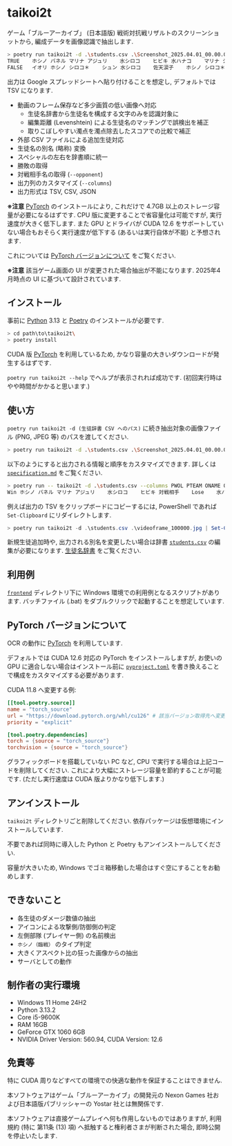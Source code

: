 # taikoi2t

ゲーム「ブルーアーカイブ」 (日本語版) 戦術対抗戦リザルトのスクリーンショットから, 編成データを画像認識で抽出します.

```sh
> poetry run taikoi2t -d .\students.csv .\Screenshot_2025.04.01_00.00.00.000.png .\Screenshot_2025.04.01_01.00.00.000.png
TRUE	ホシノ	バネル	マリナ	アジュリ	水シロコ	ヒビキ	水ハナコ	マリナ	シロコ＊	ホシノ	水シロコ	ヒビキ
FALSE	イオリ	ホシノ	シロコ＊	シュン	水シロコ	佐天涙子	ホシノ	シロコ＊	マリナ	レイサ	水シロコ	ヒビキ
```

出力は Google スプレッドシートへ貼り付けることを想定し, デフォルトでは TSV になります.

- 動画のフレーム保存など多少画質の低い画像へ対応
  - 生徒名辞書から生徒名を構成する文字のみを認識対象に
  - 編集距離 (Levenshtein) による生徒名のマッチングで誤検出を補正
  - 取りこぼしやすい濁点を濁点除去したスコアでの比較で補正
- 外部 CSV ファイルによる追加生徒対応
- 生徒名の別名 (略称) 変換
- スペシャルの左右を辞書順に統一
- 勝敗の取得
- 対戦相手名の取得 (`--opponent`)
- 出力列のカスタマイズ (`--columns`)
- 出力形式は TSV, CSV, JSON

**※注意** [PyTorch](https://pytorch.org/) のインストールにより, これだけで 4.7GB 以上のストレージ容量が必要になるはずです. CPU 版に変更することで省容量化は可能ですが, 実行速度が大きく低下します.
また GPU とドライバが CUDA 12.6 をサポートしていない場合もおそらく実行速度が低下する (あるいは実行自体が不能) と予想されます.

これについては [PyTorch バージョンについて](#pytorch-バージョンについて) をご覧ください.

**※注意** 該当ゲーム画面の UI が変更された場合抽出が不能になります. 2025年4月時点の UI に基づいて設計されています.


## インストール

事前に [Python](https://www.python.org/) 3.13 と [Poetry](https://python-poetry.org/) のインストールが必要です.

```sh
> cd path\to\taikoi2t\
> poetry install
```

CUDA 版 [PyTorch](https://pytorch.org/) を利用しているため, かなり容量の大きいダウンロードが発生するはずです.

`poetry run taikoi2t --help` でヘルプが表示されれば成功です. (初回実行時はやや時間がかかると思います.)


## 使い方

`poetry run taikoi2t -d (生徒辞書 CSV へのパス)` に続き抽出対象の画像ファイル (PNG, JPEG 等) のパスを渡してください.

```sh
> poetry run taikoi2t -d .\students.csv .\Screenshot_2025.04.01_00.00.00.000.png .\videoframe_100000.jpg
```

以下のようにすると出力される情報と順序をカスタマイズできます. 詳しくは [`specification.md`](./specification.md) をご覧ください.

```sh
> poetry run -- taikoi2t -d .\students.csv --columns PWOL PTEAM ONAME OWOL OTEAM -- .\Screenshot_2025.04.01_00.00.00.000.png
Win	ホシノ	バネル	マリナ	アジュリ	水シロコ	ヒビキ	対戦相手	Lose	水ハナコ	マリナ	シロコ＊	ホシノ	水シロコ	ヒビキ
```

例えば出力の TSV をクリップボードにコピーするには, PowerShell であれば `Set-Clipboard` にリダイレクトします.

```powershell
> poetry run taikoi2t -d .\students.csv .\videoframe_100000.jpg | Set-Clipboard
```

新規生徒追加時や, 出力される別名を変更したい場合は辞書 [`students.csv`](./students.csv) の編集が必要になります. [生徒名辞書](./specification.md#生徒名辞書) をご覧ください.


## 利用例

[`frontend`](./frontend/) ディレクトリ下に Windows 環境での利用例となるスクリプトがあります.
バッチファイル (.bat) をダブルクリックで起動することを想定しています.


## PyTorch バージョンについて

OCR の動作に [PyTorch](https://pytorch.org/) を利用しています.

デフォルトでは CUDA 12.6 対応の PyTorch をインストールしますが, お使いの GPU に適合しない場合はインストール前に [`pyproject.toml`](./pyproject.toml) を書き換えることで構成をカスタマイズする必要があります.

CUDA 11.8 へ変更する例:

```toml:pyproject.toml
[[tool.poetry.source]]
name = "torch_source"
url = "https://download.pytorch.org/whl/cu126" # 該当バージョン取得先へ変更
priority = "explicit"

[tool.poetry.dependencies]
torch = {source = "torch_source"}
torchvision = {source = "torch_source"}
```

グラフィックボードを搭載していない PC など, CPU で実行する場合は上記コードを削除してください.
これにより大幅にストレージ容量を節約することが可能です. (ただし実行速度は CUDA 版よりかなり低下します.)


## アンインストール

`taikoi2t` ディレクトリごと削除してください. 依存パッケージは仮想環境にインストールしています.

不要であれば同時に導入した Python と Poetry もアンインストールしてください.

容量が大きいため, Windows でゴミ箱移動した場合はすぐ空にすることをお勧めします.


## できないこと

- 各生徒のダメージ数値の抽出
- アイコンによる攻撃側/防御側の判定
- 左側部隊 (プレイヤー側) の名前検出
- `ホシノ（臨戦）` のタイプ判定
- 大きくアスペクト比の狂った画像からの抽出
- サーバとしての動作


## 制作者の実行環境

- Windows 11 Home 24H2
- Python 3.13.2
- Core i5-9600K
- RAM 16GB
- GeForce GTX 1060 6GB
- NVIDIA Driver Version: 560.94, CUDA Version: 12.6


## 免責等

特に CUDA 周りなどすべての環境での快適な動作を保証することはできません.

本ソフトウェアはゲーム「ブルーアーカイブ」の開発元の Nexon Games 社および日本語版パブリッシャーの Yostar 社とは無関係です.

本ソフトウェアは直接ゲームプレイへ何も作用しないものではありますが, 利用規約 (特に 第11条 (13) 項) へ抵触すると権利者さまが判断された場合, 即時公開を停止いたします.
